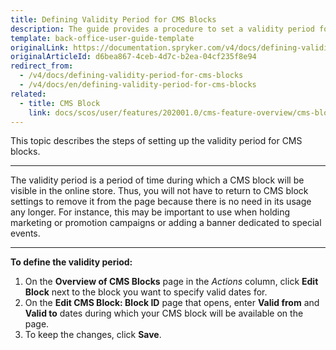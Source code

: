 ```yaml
---
title: Defining Validity Period for CMS Blocks
description: The guide provides a procedure to set a validity period for a CMS block during which it will be displayed in the online store.
template: back-office-user-guide-template
originalLink: https://documentation.spryker.com/v4/docs/defining-validity-period-for-cms-blocks
originalArticleId: d6bea867-4ceb-4d7c-b2ea-04cf235f8e94
redirect_from:
  - /v4/docs/defining-validity-period-for-cms-blocks
  - /v4/docs/en/defining-validity-period-for-cms-blocks
related:
  - title: CMS Block
    link: docs/scos/user/features/202001.0/cms-feature-overview/cms-blocks-overview.html
---
```


This topic describes the steps of setting up the validity period for CMS blocks.
***
The validity period is a period of time during which a CMS block will be visible in the online store. Thus, you will not have to return to CMS block settings to remove it from the page because there is no need in its usage any longer. For instance, this may be important to use when holding marketing or promotion campaigns or adding a banner dedicated to special events.
***
**To define the validity period:**

1. On the **Overview of CMS Blocks** page in the _Actions_ column, click **Edit Block** next to the block you want to specify valid dates for.
2. On the **Edit CMS Block: Block ID** page that opens, enter **Valid from** and **Valid to** dates during which your CMS block will be available on the page.
3. To keep the changes, click **Save**.
